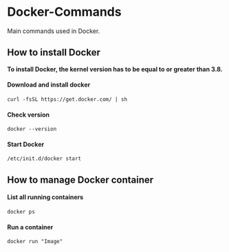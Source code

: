 # Docker-Commands
Main commands used in Docker.

## How to install Docker

**To install Docker, the kernel version has to be equal to or greater than 3.8.**

#### Download and install docker 
```
curl -fsSL https://get.docker.com/ | sh
```
#### Check version
```
docker --version
```
#### Start Docker
```
/etc/init.d/docker start
```


## How to manage Docker container

#### List all running containers
```
docker ps
```

#### Run a container
```
docker run "Image"
```
